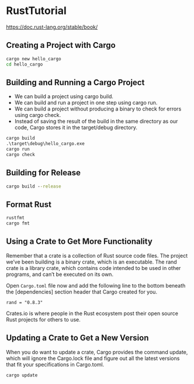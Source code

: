 # RustTutorial
https://doc.rust-lang.org/stable/book/

## Creating a Project with Cargo

```cmd
cargo new hello_cargo
cd hello_cargo
```

## Building and Running a Cargo Project

* We can build a project using cargo build.
* We can build and run a project in one step using cargo run.
* We can build a project without producing a binary to check for errors using cargo check.
* Instead of saving the result of the build in the same directory as our code, Cargo stores it in the target/debug directory.

```cmd
cargo build
.\target\debug\hello_cargo.exe
cargo run
cargo check
```

## Building for Release

```cmd
cargo build --release
```

## Format Rust

```cmd
rustfmt
cargo fmt
```

## Using a Crate to Get More Functionality

Remember that a crate is a collection of Rust source code files. The project we’ve been building is a binary crate, which is an executable. The rand crate is a library crate, which contains code intended to be used in other programs, and can’t be executed on its own.

Open `Cargo.toml` file now and add the following line to the bottom beneath the [dependencies] section header that Cargo created for you.
```
rand = "0.8.3"
```

Crates.io is where people in the Rust ecosystem post their open source Rust projects for others to use.

## Updating a Crate to Get a New Version

When you do want to update a crate, Cargo provides the command update, which will ignore the Cargo.lock file and figure out all the latest versions that fit your specifications in Cargo.toml.
```cmd
cargo update
```
